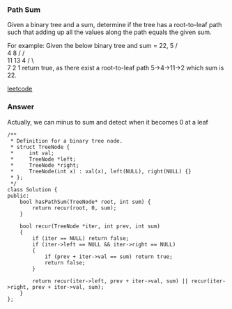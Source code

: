 ### Path Sum
Given a binary tree and a sum, determine if the tree has a root-to-leaf path such that adding up all the values along the path equals the given sum.

For example:
Given the below binary tree and sum = 22,
              5
             / \
            4   8
           /   / \
          11  13  4
         /  \      \
        7    2      1
return true, as there exist a root-to-leaf path 5->4->11->2 which sum is 22.

[leetcode](https://leetcode.com/problems/path-sum/description/)

### Answer 
Actually, we can minus to sum and detect when it becomes 0 at a leaf

	/**
	 * Definition for a binary tree node.
	 * struct TreeNode {
	 *     int val;
	 *     TreeNode *left;
	 *     TreeNode *right;
	 *     TreeNode(int x) : val(x), left(NULL), right(NULL) {}
	 * };
	 */
	class Solution {
	public:
	    bool hasPathSum(TreeNode* root, int sum) {
	        return recur(root, 0, sum);
	    }
	    
	    bool recur(TreeNode *iter, int prev, int sum)
	    {
	        if (iter == NULL) return false;
	        if (iter->left == NULL && iter->right == NULL)
	        {
	            if (prev + iter->val == sum) return true;
	            return false;
	        }
	        
	        return recur(iter->left, prev + iter->val, sum) || recur(iter->right, prev + iter->val, sum);
	    }
	};